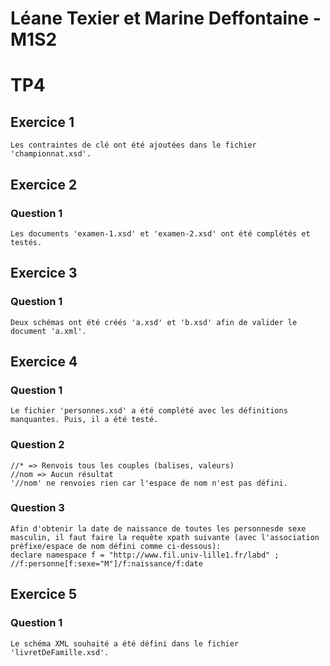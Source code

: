 # Léane Texier et Marine Deffontaine - M1S2
# TP4

## Exercice 1
	Les contraintes de clé ont été ajoutées dans le fichier 'championnat.xsd'.

## Exercice 2
### Question 1
	Les documents 'examen-1.xsd' et 'examen-2.xsd' ont été complétés et testés.

## Exercice 3
### Question 1
	Deux schémas ont été créés 'a.xsd' et 'b.xsd' afin de valider le document 'a.xml'.

## Exercice 4
### Question 1
	Le fichier 'personnes.xsd' a été complété avec les définitions manquantes. Puis, il a été testé.
### Question 2
	//* => Renvois tous les couples (balises, valeurs)
	//nom => Aucun résultat
	'//nom' ne renvoies rien car l'espace de nom n'est pas défini.

### Question 3
	Afin d'obtenir la date de naissance de toutes les personnesde sexe masculin, il faut faire la requête xpath suivante (avec l'association préfixe/espace de nom défini comme ci-dessous):
	declare namespace f = "http://www.fil.univ-lille1.fr/labd" ;
	//f:personne[f:sexe="M"]/f:naissance/f:date

## Exercice 5
### Question 1
	Le schéma XML souhaité a été défini dans le fichier 'livretDeFamille.xsd'.
	
